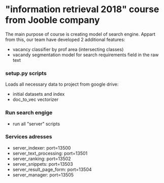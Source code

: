 # "information retrieval 2018" course from Jooble company
The main purpose of course is creating model of search engine.
Appart from this, our team have developed 2 additional features:
- vacancy classifier by prof area (intersecting classes)
- vacandy segmentation model for search requirements field in the raw text

### setup.py scripts
Loads all necessary data to project from google drive:
- initial datasets and index
- doc_to_vec vectorizer

### Run search engige
- run all "server" scripts

### Services adresses
- server_indexer: port=13500
- server_text_processing: port=13501
- server_ranking: port=13502
- server_snippets: port=13503
- server_result_page_form: port=13504
- server_manager: port=13505

